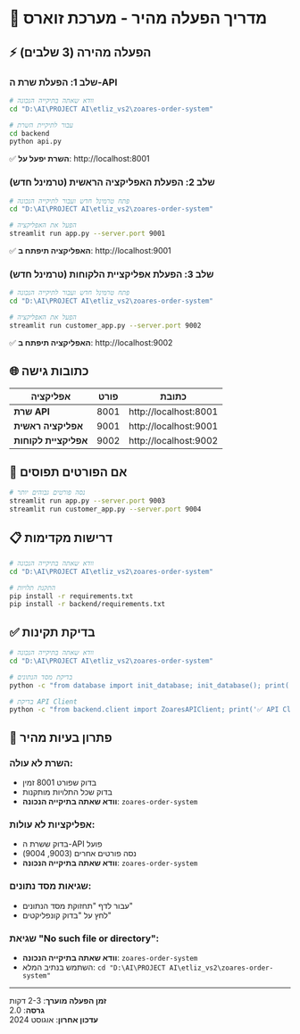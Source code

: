 # 🚀 מדריך הפעלה מהיר - מערכת זוארס

## ⚡ הפעלה מהירה (3 שלבים)

### **שלב 1: הפעלת שרת ה-API**
```bash
# וודא שאתה בתיקייה הנכונה
cd "D:\AI\PROJECT AI\etliz_vs2\zoares-order-system"

# עבור לתיקיית השרת
cd backend
python api.py
```
✅ **השרת יפעל על**: http://localhost:8001

### **שלב 2: הפעלת האפליקציה הראשית (טרמינל חדש)**
```bash
# פתח טרמינל חדש ועבור לתיקייה הנכונה
cd "D:\AI\PROJECT AI\etliz_vs2\zoares-order-system"

# הפעל את האפליקציה
streamlit run app.py --server.port 9001
```
✅ **האפליקציה תיפתח ב**: http://localhost:9001

### **שלב 3: הפעלת אפליקציית הלקוחות (טרמינל חדש)**
```bash
# פתח טרמינל חדש ועבור לתיקייה הנכונה
cd "D:\AI\PROJECT AI\etliz_vs2\zoares-order-system"

# הפעל את האפליקציה
streamlit run customer_app.py --server.port 9002
```
✅ **האפליקציה תיפתח ב**: http://localhost:9002

## 🌐 כתובות גישה

| אפליקציה | פורט | כתובת |
|-----------|-------|--------|
| **שרת API** | 8001 | http://localhost:8001 |
| **אפליקציה ראשית** | 9001 | http://localhost:9001 |
| **אפליקציית לקוחות** | 9002 | http://localhost:9002 |

## 🔧 אם הפורטים תפוסים

```bash
# נסה פורטים גבוהים יותר
streamlit run app.py --server.port 9003
streamlit run customer_app.py --server.port 9004
```

## 📋 דרישות מקדימות

```bash
# וודא שאתה בתיקייה הנכונה
cd "D:\AI\PROJECT AI\etliz_vs2\zoares-order-system"

# התקנת תלויות
pip install -r requirements.txt
pip install -r backend/requirements.txt
```

## ✅ בדיקת תקינות

```bash
# וודא שאתה בתיקייה הנכונה
cd "D:\AI\PROJECT AI\etliz_vs2\zoares-order-system"

# בדיקת מסד הנתונים
python -c "from database import init_database; init_database(); print('✅ מסד הנתונים אותחל')"

# בדיקת API Client
python -c "from backend.client import ZoaresAPIClient; print('✅ API Client נטען')"
```

## 🚨 פתרון בעיות מהיר

### **השרת לא עולה:**
- בדוק שפורט 8001 זמין
- בדוק שכל התלויות מותקנות
- **וודא שאתה בתיקייה הנכונה**: `zoares-order-system`

### **אפליקציות לא עולות:**
- בדוק ששרת ה-API פועל
- נסה פורטים אחרים (9003, 9004)
- **וודא שאתה בתיקייה הנכונה**: `zoares-order-system`

### **שגיאות מסד נתונים:**
- עבור לדף "תחזוקת מסד הנתונים"
- לחץ על "בדוק קונפליקטים"

### **שגיאת "No such file or directory":**
- **וודא שאתה בתיקייה הנכונה**: `zoares-order-system`
- השתמש בנתיב המלא: `cd "D:\AI\PROJECT AI\etliz_vs2\zoares-order-system"`

---

**זמן הפעלה מוערך**: 2-3 דקות  
**גרסה**: 2.0  
**עדכון אחרון**: אוגוסט 2024
